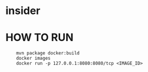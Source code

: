 # insider

# HOW TO RUN

```
    mvn package docker:build
    docker images
    docker run -p 127.0.0.1:8080:8080/tcp <IMAGE_ID>
